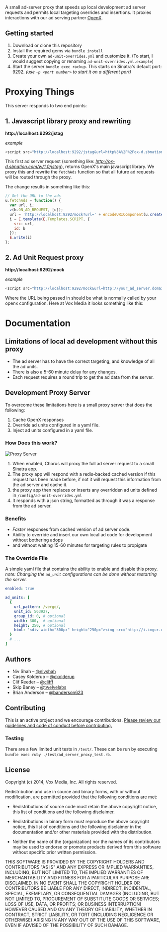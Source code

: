 A small ad-server proxy that speeds up local development ad server requests and permits local targeting overrides and insertions. It proxies interactions with our ad serving partner [OpenX](http://openx.com/).


## Getting started

1. Download or clone this repository
2. Install the required gems via `bundle install`
3. Create your own `ad-unit-overrides.yml` and customize it. (To start, I would suggest copying or renaming `ad-unit-overrides.yml.example`)
4. Start the server `bundle exec rackup`. This starts on Sinatra's default port: 9292. _(use `-p <port number>` to start it on a different port)_

# Proxying Things

This server responds to two end points:

## 1. Javascript library proxy and rewriting

**http://localhost:9292/jstag**

_example_

```javascript
<script src="http://localhost:9292/jstag&url=http%3A%2F%2Fox-d.sbnation.com%2Fw%2F1.0%2Fjstag" type="text/javascript"></script>
```

This first ad server request (something like: _http://ox-d.sbnation.com/w/1.0/jstag_), returns OpenX's main javascript library. We proxy this and rewrite the `fetchAds` function so that all future ad requests will be routed through the proxy.


The change results in something like this:

```javascript
// Get the URL to the ads
u.fetchAds = function() {
  var url, i;
  z(h.ON_AD_REQUEST, [u]);
  url = 'http://localhost:9292/mock?url=' + encodeURIComponent(u.createAdRequestURL());
  i = E.template(E.Templates.SCRIPT, {
    src: url,
    id: b
  });
  E.write(i)
};
```

## 2. Ad Unit Request proxy

**http://localhost:9292/mock**

_example_

```javascript
<script src="http://localhost:9292/mock&url=http://your_ad_server.domain.com/w/1.0/acj?o=1133877895&callback=OX_1373833895&ju=http%3A//this.is.fake.com%3A3000/&jr=&tid=16&pgid=13822&auid=561878%2C564363%2C463317%2C304996&c.browser_width=xlarge&res=1920x1200x24&plg=swf%2Csl%2Cqt%2Cshk%2Cpm&ch=UTF-8&tz=300&ws=1287x526&vmt=1&sd=1" type="text/javascript"></script>
```

Where the URL being passed in should be what is normally called by your openx configuration. Here at Vox Media it looks something like this:


# Documentation

## Limitations of local ad development without this proxy

* The ad server has to have the correct targeting, and knowledge of all the ad units.
* There is also a 5-60 minute delay for any changes.
* Each request requires a round trip to get the ad data from the server.

## Development Proxy Server

To overcome these limitations here is a small proxy server that does the following:

1. Cache OpenX responses
2. Override ad units configured in a yaml file.
3. Inject ad units configured in a yaml file.

### How Does this work?

![Proxy Server](http://i.imgur.com/ZdoKD2q.png)

1. When enabled, Chorus will proxy the full ad server request to a small Sinatra app.
2. The proxy app will respond with a redis-backed cached version if this request has been made before, if not it will request this information from the ad server and cache it.
3. the proxy app then replaces or inserts any overridden ad units defined in `/config/ad-unit-overrides.yml`
4. It responds with a json string, formatted as through it was a response from the ad server.

### Benefits

* _Faster_ responses from cached version of ad server code.
* Ability to override and insert our own local ad code for development without bothering adops
* and without waiting 15-60 minutes for targeting rules to propigate

### The Override File

A simple yaml file that contains the ability to enable and disable this proxy. _note: Changing the `ad_unit` configurations can be done without restarting the server._

```yaml
enabled: true

ad_units: [
  {
    url_pattern: /verge/,
    unit_id: 563927,
    group_id: 0, # optional
    width: 300,  # optional
    height: 250, # optional
    html: '<div width="300px" height="250px"><img src="http://i.imgur.com/OsM2GBy.png"/></div>'
  }
  # ...
]
```

## Authors

* Niv Shah – [@nivshah](http://github.com/nivshah)
* Casey Kolderup – [@ckolderup](http://github.com/ckolderup)
* Clif Reeder – [@clifff](http://github.com/clifff)
* Skip Baney – [@twelvelabs](http://github.com/twelvelabs)
* Brian Anderson – [@banderson623](http://github.com/banderson623)

## Contributing

This is an active project and we encourage contributions. [Please review our guidelines and code of conduct before contributing.](https://github.com/voxmedia/open-source-contribution-guidelines)

### Testing

There are a few limited unit tests in `/test/`. These can be run by executing `bundle exec ruby ./test/ad_server_proxy_test.rb`.

## License

Copyright (c) 2014, Vox Media, Inc.
All rights reserved.

Redistribution and use in source and binary forms, with or without
modification, are permitted provided that the following conditions are met:

* Redistributions of source code must retain the above copyright notice, this
  list of conditions and the following disclaimer.

* Redistributions in binary form must reproduce the above copyright notice,
  this list of conditions and the following disclaimer in the documentation
  and/or other materials provided with the distribution.

* Neither the name of the {organization} nor the names of its
  contributors may be used to endorse or promote products derived from
  this software without specific prior written permission.

THIS SOFTWARE IS PROVIDED BY THE COPYRIGHT HOLDERS AND CONTRIBUTORS "AS IS"
AND ANY EXPRESS OR IMPLIED WARRANTIES, INCLUDING, BUT NOT LIMITED TO, THE
IMPLIED WARRANTIES OF MERCHANTABILITY AND FITNESS FOR A PARTICULAR PURPOSE ARE
DISCLAIMED. IN NO EVENT SHALL THE COPYRIGHT HOLDER OR CONTRIBUTORS BE LIABLE
FOR ANY DIRECT, INDIRECT, INCIDENTAL, SPECIAL, EXEMPLARY, OR CONSEQUENTIAL
DAMAGES (INCLUDING, BUT NOT LIMITED TO, PROCUREMENT OF SUBSTITUTE GOODS OR
SERVICES; LOSS OF USE, DATA, OR PROFITS; OR BUSINESS INTERRUPTION) HOWEVER
CAUSED AND ON ANY THEORY OF LIABILITY, WHETHER IN CONTRACT, STRICT LIABILITY,
OR TORT (INCLUDING NEGLIGENCE OR OTHERWISE) ARISING IN ANY WAY OUT OF THE USE
OF THIS SOFTWARE, EVEN IF ADVISED OF THE POSSIBILITY OF SUCH DAMAGE.
